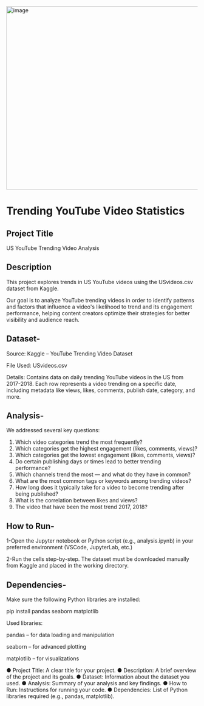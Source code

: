 <img width="773" height="481" alt="image" src="https://github.com/user-attachments/assets/486c25bf-9f45-477c-bc52-329b80340c05" />

# Trending YouTube Video Statistics 

## Project Title 

US YouTube Trending Video Analysis

## Description

This project explores trends in US YouTube videos using the USvideos.csv dataset from Kaggle.

Our goal is to analyze YouTube trending videos in order to identify patterns and factors that influence a video's likelihood to trend and its engagement performance, helping content creators optimize their strategies for better visibility and audience reach.

## Dataset-

Source: Kaggle – YouTube Trending Video Dataset

File Used: USvideos.csv

Details: Contains data on daily trending YouTube videos in the US from 2017-2018. Each row represents a video trending on a specific date, including metadata like views, likes, comments, publish date, category, and more.

## Analysis-
We addressed several key questions:
1.	Which video categories trend the most frequently?
2.	Which categories get the highest engagement (likes, comments, views)?
3.	Which categories get the lowest engagement (likes, comments, views)?
4.	Do certain publishing days or times lead to better trending performance?
5.	Which channels trend the most — and what do they have in common?
6.	What are the most common tags or keywords among trending videos?
7.	How long does it typically take for a video to become trending after being published?
8.	What is the correlation between likes and views?
9.	The video that have been the most trend 2017, 2018?
## How to Run-

1-Open the Jupyter notebook or Python script (e.g., analysis.ipynb)
in your preferred environment (VSCode, JupyterLab, etc.)

2-Run the cells step-by-step. The dataset must be downloaded manually
from Kaggle and placed in the working directory.
## Dependencies-

Make sure the following Python libraries are installed:

pip install pandas seaborn matplotlib

Used libraries:

pandas – for data loading and manipulation

seaborn – for advanced plotting

matplotlib – for visualizations


● Project Title: A clear title for your project.
● Description: A brief overview of the project and its goals.
● Dataset: Information about the dataset you used.
● Analysis: Summary of your analysis and key findings.
● How to Run: Instructions for running your code.
● Dependencies: List of Python libraries required (e.g., pandas, matplotlib).
